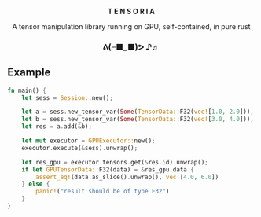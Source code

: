 <p align="center">
    <b>T E N S O R I A</b>
</p>


<p align="center">
A tensor manipulation library running on GPU, self-contained, in pure rust
</p>

<h3 align="center">
    ᕕ(⌐■_■)ᕗ ♪♬
</h3>

## Example

```rust
fn main() {
    let sess = Session::new();

    let a = sess.new_tensor_var(Some(TensorData::F32(vec![1.0, 2.0])), vec![2]).unwrap();
    let b = sess.new_tensor_var(Some(TensorData::F32(vec![3.0, 4.0])), vec![2]).unwrap();
    let res = a.add(&b);

    let mut executor = GPUExecutor::new();
    executor.execute(&sess).unwrap();

    let res_gpu = executor.tensors.get(&res.id).unwrap();
    if let GPUTensorData::F32(data) = &res_gpu.data {
        assert_eq!(data.as_slice().unwrap(), vec![4.0, 6.0])
    } else {
        panic!("result should be of type F32")
    }
}
```